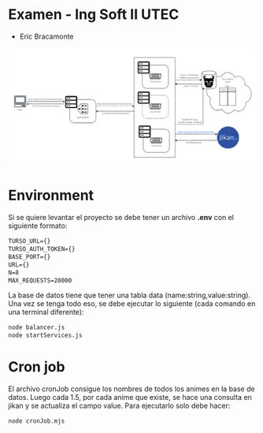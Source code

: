 # Examen - Ing Soft II UTEC

- Eric Bracamonte 

![](./arquitectura.png)

# Environment 

Si se quiere levantar el proyecto se debe tener un archivo **.env** con el siguiente formato:

```
TURSO_URL={}
TURSO_AUTH_TOKEN={}
BASE_PORT={}
URL={}
N=8
MAX_REQUESTS=20000
```

La base de datos tiene que tener una tabla data (name:string,value:string). Una vez se tenga todo eso, se debe ejecutar lo siguiente (cada comando en una terminal diferente):

```bash
node balancer.js
node startServices.js
```

# Cron job

El archivo cronJob consigue los nombres de todos los animes en la base de datos. Luego cada 1.5, por cada anime que existe, se hace una consulta en jikan y se actualiza el campo value. Para ejecutarlo solo debe hacer: 

```
node cronJob.mjs
```


